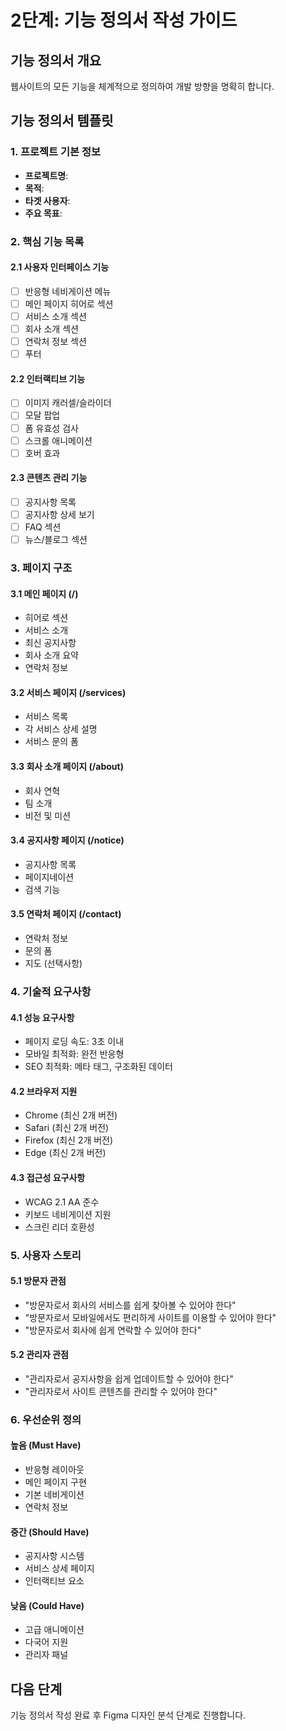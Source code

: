 # 2단계: 기능 정의서 작성 가이드

## 기능 정의서 개요

웹사이트의 모든 기능을 체계적으로 정의하여 개발 방향을 명확히 합니다.

## 기능 정의서 템플릿

### 1. 프로젝트 기본 정보
- **프로젝트명**: 
- **목적**: 
- **타겟 사용자**: 
- **주요 목표**: 

### 2. 핵심 기능 목록

#### 2.1 사용자 인터페이스 기능
- [ ] 반응형 네비게이션 메뉴
- [ ] 메인 페이지 히어로 섹션
- [ ] 서비스 소개 섹션
- [ ] 회사 소개 섹션
- [ ] 연락처 정보 섹션
- [ ] 푸터

#### 2.2 인터랙티브 기능
- [ ] 이미지 캐러셀/슬라이더
- [ ] 모달 팝업
- [ ] 폼 유효성 검사
- [ ] 스크롤 애니메이션
- [ ] 호버 효과

#### 2.3 콘텐츠 관리 기능
- [ ] 공지사항 목록
- [ ] 공지사항 상세 보기
- [ ] FAQ 섹션
- [ ] 뉴스/블로그 섹션

### 3. 페이지 구조

#### 3.1 메인 페이지 (/)
- 히어로 섹션
- 서비스 소개
- 최신 공지사항
- 회사 소개 요약
- 연락처 정보

#### 3.2 서비스 페이지 (/services)
- 서비스 목록
- 각 서비스 상세 설명
- 서비스 문의 폼

#### 3.3 회사 소개 페이지 (/about)
- 회사 연혁
- 팀 소개
- 비전 및 미션

#### 3.4 공지사항 페이지 (/notice)
- 공지사항 목록
- 페이지네이션
- 검색 기능

#### 3.5 연락처 페이지 (/contact)
- 연락처 정보
- 문의 폼
- 지도 (선택사항)

### 4. 기술적 요구사항

#### 4.1 성능 요구사항
- 페이지 로딩 속도: 3초 이내
- 모바일 최적화: 완전 반응형
- SEO 최적화: 메타 태그, 구조화된 데이터

#### 4.2 브라우저 지원
- Chrome (최신 2개 버전)
- Safari (최신 2개 버전)
- Firefox (최신 2개 버전)
- Edge (최신 2개 버전)

#### 4.3 접근성 요구사항
- WCAG 2.1 AA 준수
- 키보드 네비게이션 지원
- 스크린 리더 호환성

### 5. 사용자 스토리

#### 5.1 방문자 관점
- "방문자로서 회사의 서비스를 쉽게 찾아볼 수 있어야 한다"
- "방문자로서 모바일에서도 편리하게 사이트를 이용할 수 있어야 한다"
- "방문자로서 회사에 쉽게 연락할 수 있어야 한다"

#### 5.2 관리자 관점
- "관리자로서 공지사항을 쉽게 업데이트할 수 있어야 한다"
- "관리자로서 사이트 콘텐츠를 관리할 수 있어야 한다"

### 6. 우선순위 정의

#### 높음 (Must Have)
- 반응형 레이아웃
- 메인 페이지 구현
- 기본 네비게이션
- 연락처 정보

#### 중간 (Should Have)
- 공지사항 시스템
- 서비스 상세 페이지
- 인터랙티브 요소

#### 낮음 (Could Have)
- 고급 애니메이션
- 다국어 지원
- 관리자 패널

## 다음 단계
기능 정의서 작성 완료 후 Figma 디자인 분석 단계로 진행합니다.